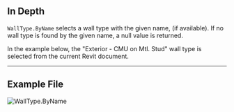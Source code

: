 ## In Depth
`WallType.ByName` selects a wall type with the given name, (if available). If no wall type is found by the given name, a null value is returned.

In the example below, the "Exterior - CMU on Mtl. Stud" wall type is selected from the current Revit document.
___
## Example File

![WallType.ByName](./Revit.Elements.WallType.ByName_img.jpg)
